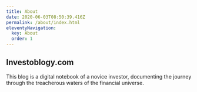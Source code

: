 ```yaml
---
title: About
date: 2020-06-03T08:50:39.416Z
permalink: /about/index.html
eleventyNavigation:
  key: About
  order: 1
---
```

## Investoblogy.com
This blog is a digital notebook of a novice investor, documenting the journey through the treacherous waters of the financial universe.